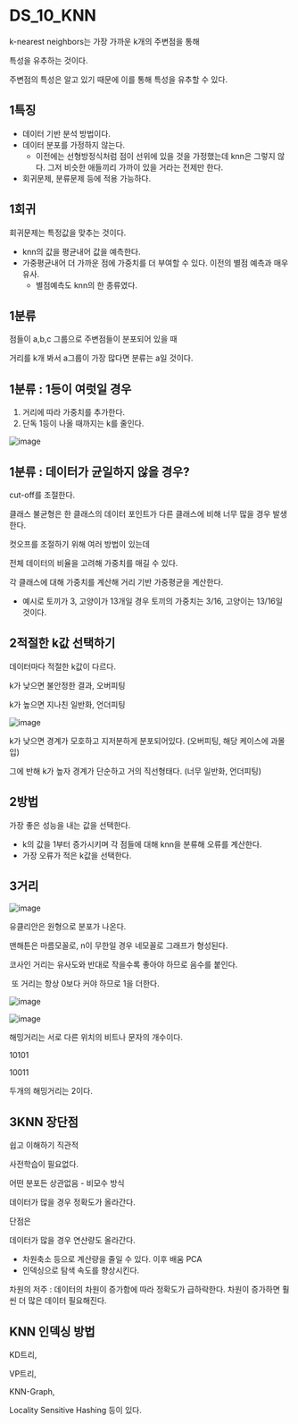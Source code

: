 # DS_10_KNN

k-nearest neighbors는 가장 가까운 k개의 주변점을 통해 

특성을 유추하는 것이다. 



주변점의 특성은 알고 있기 때문에 이를 통해 특성을 유추할 수 있다.



## 1특징

- 데이터 기반 분석 방법이다.
- 데이터 분포를 가정하지 않는다.
  - 이전에는 선형방정식처럼 점이 선위에 있을 것을 가정했는데 knn은 그렇지 않다. 그저 비슷한 애들끼리 가까이 있을 거라는 전제만 한다.
- 회귀문제, 분류문제 등에 적용 가능하다.



## 1회귀

회귀문제는 특정값을 맞추는 것이다.

- knn의 값을 평균내어 값을 예측한다.
- 가중평균내어 더 가까운 점에 가중치를 더 부여할 수 있다. 이전의 별점 예측과 매우 유사.
  - 별점예측도 knn의 한 종류였다.



## 1분류

점들이 a,b,c 그룹으로 주변점들이 분포되어 있을 때

거리를 k개 봐서 a그룹이 가장 많다면 분류는 a일 것이다.



## 1분류 : 1등이 여럿일 경우

1. 거리에 따라 가중치를 추가한다.
2. 단독 1등이 나올 때까지는 k를 줄인다.

![image](https://github.com/hhzzzk/studyLog/assets/67236054/eec4b1a4-f375-469c-9ce4-1305f4827cb1)

## 1분류 : 데이터가 균일하지 않을 경우?

cut-off를 조절한다.



클래스 불균형은 한 클래스의 데이터 포인트가 다른 클래스에 비해 너무 많을 경우 발생한다.

컷오프를 조절하기 위해 여러 방법이 있는데



전체 데이터의 비율을 고려해 가중치를 매길 수 있다.

각 클래스에 대해 가중치를 계산해 거리 기반 가중평균을 계산한다.

- 예시로 토끼가 3, 고양이가 13개일 경우 토끼의 가중치는 3/16, 고양이는 13/16일 것이다.



## 2적절한 k값 선택하기

데이터마다 적절한 k값이 다르다.

k가 낮으면 불안정한 결과, 오버피팅

k가 높으면 지나친 일반화, 언더피팅

![image](https://github.com/hhzzzk/studyLog/assets/67236054/963f7f7b-d02b-47ce-967d-b44f42584452)

k가 낮으면 경계가 모호하고 지저분하게 분포되어있다. (오버피팅, 해당 케이스에 과몰입)

그에 반해 k가 높자 경계가 단순하고 거의 직선형태다. (너무 일반화, 언더피팅)



## 2방법

가장 좋은 성능을 내는 값을 선택한다.

- k의 값을 1부터 증가시키며 각 점들에 대해 knn을 분류해 오류를 계산한다.
- 가장 오류가 적은 k값을 선택한다.



## 3거리

![image](https://github.com/hhzzzk/studyLog/assets/67236054/5474c6ae-9d49-4fad-ae3a-64a98314399d)

유클리안은 원형으로 분포가 나온다.

맨해튼은 마름모꼴로, n이 무한일 경우 네모꼴로 그래프가 형성된다.

코사인 거리는 유사도와 반대로 작을수록 좋아야 하므로 음수를 붙인다.

​	또 거리는 항상 0보다 커야 하므로 1을 더한다.

![image](https://github.com/hhzzzk/studyLog/assets/67236054/4963f3a7-6ce1-4400-a916-452db3324aab)



![image](https://github.com/hhzzzk/studyLog/assets/67236054/8c3e0fd5-ff9f-4ff0-97f0-f1a2502db25e)

해밍거리는 서로 다른 위치의 비트나 문자의 개수이다.

10101

10011

두개의 해밍거리는 2이다.



## 3KNN 장단점

쉽고 이해하기 직관적

사전학습이 필요없다.

어떤 분포든 상관없음 - 비모수 방식

데이터가 많을 경우 정확도가 올라간다.



단점은

데이터가 많을 경우 연샨량도 올라간다.

- 차원축소 등으로 계산량을 줄일 수 있다. 이후 배움 PCA
- 인덱싱으로 탐색 속도를 향상시킨다.

차원의 저주 : 데이터의 차원이 증가함에 따라 정확도가 급하락한다. 차원이 증가하면 훨씬 더 많은 데이터 필요해진다.



## KNN 인덱싱 방법

 KD트리,

VP트리,

KNN-Graph,

Locality Sensitive Hashing 등이 있다.



